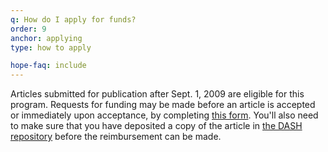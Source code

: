 ```yaml
---
q: How do I apply for funds?
order: 9
anchor: applying
type: how to apply

hope-faq: include
---
```

Articles submitted for publication after Sept. 1, 2009 are eligible for this program. Requests for funding may be made before an article is accepted or immediately upon acceptance, by completing [this form](https://osc.hul.harvard.edu/dash/authors/hope/apply). You'll also need to make sure that you have deposited a copy of the article in [the DASH repository](http://dash.harvard.edu) before the reimbursement can be made.
